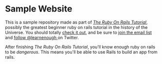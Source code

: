 # Sample Website

This is a sample repository made as part of [*The Ruby On Rails Tutorial*](https://www.railstutorial.org), possibly the greatest
beginner ruby on rails tutorial in the history of the Universe. You should totally [
check it out](https://www.railstutorial.org), and be sure to [join
the email list](http://learnenough.com/#email_list) and [follow @learnenough
](http://twitter.com/learnenough) on Twitter.

After finishing *The Ruby On Rails Tutorial*, you'll know enough ruby on rails
to be *dangerous*. This means you'll be able to use Rails to build an app from rails.
